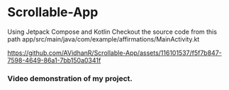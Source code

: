 # Scrollable-App
Using Jetpack Compose and Kotlin
Checkout the source code from this path app/src/main/java/com/example/affirmations/MainActivity.kt

https://github.com/AVidhanR/Scrollable-App/assets/116101537/f5f7b847-7598-4649-86a1-7bb150a0341f

### Video demonstration of my project.
